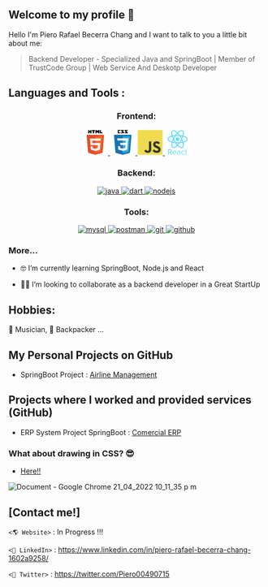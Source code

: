 ## Welcome to my profile 👋

Hello I'm Piero Rafael Becerra Chang and I want to talk to you a little bit about me: 

>Backend Developer - Specialized Java and SpringBoot | Member of TrustCode Group | Web Service And Deskotp Developer
<h2 align="left">Languages and Tools :</h2>
<h3 align="center">Frontend:</h3>
<p align="center"> 
<a href="https://www.w3.org/html/" target="_blank" rel="noreferrer"> <img src="https://raw.githubusercontent.com/devicons/devicon/master/icons/html5/html5-original-wordmark.svg" alt="html5" width="50" height="50"/> </a>
<a href="https://www.w3schools.com/css/" target="_blank" rel="noreferrer"> <img src="https://raw.githubusercontent.com/devicons/devicon/master/icons/css3/css3-original-wordmark.svg" alt="css3" width="50" height="50"/> </a>
<a href="https://developer.mozilla.org/en-US/docs/Web/JavaScript" target="_blank" rel="noreferrer"> <img src="https://raw.githubusercontent.com/devicons/devicon/master/icons/javascript/javascript-original.svg" alt="javascript" width="50" height="50"/> </a>
<a href="https://reactjs.org/" target="_blank" rel="noreferrer"> <img src="https://raw.githubusercontent.com/devicons/devicon/master/icons/react/react-original-wordmark.svg" alt="react" width="50" height="50"/> </a>
</p>
<h3 align="center">Backend:</h3>
<p align="center">
<a  href="https://java.dev" target="_blank" rel="noreferrer"> <img src="https://www.vectorlogo.zone/logos/java/java-vertical.svg" alt="java" width="50" height="90"/> </a>
<a href="https://spring.dev" target="_blank" rel="noreferrer"> <img src="https://www.vectorlogo.zone/logos/springio/springio-icon.svg" alt="dart" width="50" height="50"/> </a>
<a href="nodejs.dev" target="_blank" rel="noreferrer"> <img src="https://www.vectorlogo.zone/logos/nodejs/nodejs-icon.svg" alt="nodejs" width="50" height="50"/> </a>
</p>
<h3 align="center">Tools:</h3>
<p align="center">
<a href="https://mysql.com/" target="_blank" rel="noreferrer"> <img src="https://www.vectorlogo.zone/logos/mysql/mysql-official.svg" alt="mysql" width="50" height="50"/> </a>
<a href="https://www.postman.com/" target="_blank" rel="noreferrer"> <img src="https://www.vectorlogo.zone/logos/getpostman/getpostman-icon.svg" alt="postman" width="50" height="50"/> </a>
<a href="https://git-scm.com/" target="_blank" rel="noreferrer"> <img src="https://www.vectorlogo.zone/logos/git-scm/git-scm-icon.svg" alt="git" width="50" height="50"/> </a>
 <a href="https://github.com/" target="_blank" rel="noreferrer"> <img src="https://www.vectorlogo.zone/logos/github/github-tile.svg" alt="github" width="50" height="50"/> </a>
</p>


 <h3 align="left">More...</h3>

- 🤓 I’m currently learning SpringBoot, Node.js and React 

- 🤝🏻 I’m looking to collaborate as a backend developer in a Great StartUp


<h2 align="left">Hobbies:</h2>
🎸 Musician, 🛫 Backpacker ...  
 

## My Personal Projects on GitHub

* SpringBoot Project : [Airline Management](https://github.com/PieroRafael/Aerolinea)

## Projects where I worked and provided services (GitHub)

* ERP System Project SpringBoot : [Comercial ERP](https://github.com/PieroRafael/Comercial)

### What about drawing in CSS? 😎

* [Here!!](https://andresbadillo.github.io/dibujo_css_1/)

![Document - Google Chrome 21_04_2022 10_11_35 p  m](https://user-images.githubusercontent.com/26679688/164589958-9f9f160b-007c-44af-bd33-82e9dfd27123.png)

 
## [Contact me!]

`<🌎 Website>` : In Progress !!! 

`<💼 LinkedIn>` : <https://www.linkedin.com/in/piero-rafael-becerra-chang-1602a9258/>

`<🎈 Twitter>` : <https://twitter.com/Piero00490715>

<!--
**andresbadillo/andresbadillo** is a ✨ _special_ ✨ repository because its `README.md` (this file) appears on your GitHub profile.
Here are some ideas to get you started:
- 🔭 I’m currently working on ...
- 🌱 I’m currently learning ...
- 👯 I’m looking to collaborate on ...
- 🤔 I’m looking for help with ...
- 💬 Ask me about ...
- 📫 How to reach me: ...
- 😄 Pronouns: ...
- ⚡ Fun fact: ...
-->
